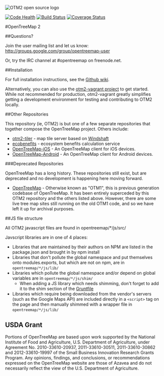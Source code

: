 ![OTM2 open source logo](https://opentreemap.github.io/images/logo@2x.png)

[![Code Health](https://landscape.io/github/OpenTreeMap/OTM2/master/landscape.png)](https://landscape.io/github/OpenTreeMap/OTM2/master)
[![Build Status](https://travis-ci.org/OpenTreeMap/OTM2.svg?branch=master)](https://travis-ci.org/OpenTreeMap/OTM2)
[![Coverage Status](https://coveralls.io/repos/OpenTreeMap/OTM2/badge.png)](https://coveralls.io/r/OpenTreeMap/OTM2)

#OpenTreeMap 2

##Questions?

Join the user mailing list and let us know: 
http://groups.google.com/group/opentreemap-user

Or, try the IRC channel at #opentreemap on freenode.net.

##Installation

For full installation instructions, see the [Github 
wiki](https://github.com/OpenTreeMap/OTM2/wiki/Installation-Guide).

Alternatively, you can also use the [otm2-vagrant 
project](https://github.com/OpenTreeMap/otm2-vagrant) to get started. 
While not recommended for production, otm2-vagrant greatly simplifies 
getting a development environment for testing and contributing to OTM2 locally.

##Other Repositories

This repository (ie, OTM2) is but one of a few separate repositories 
that together compose the OpenTreeMap project. Others include:

* [otm2-tiler](https://github.com/OpenTreeMap/otm2-tiler) - map tile 
server based on [Windshaft](https://github.com/CartoDB/Windshaft)
* [ecobenefits](https://github.com/OpenTreeMap/ecobenefits) - ecosystem 
benefits calculation service
* [OpenTreeMap-iOS](https://github.com/OpenTreeMap/OpenTreeMap-iOS) - An 
OpenTreeMap client for iOS devices.
* [OpenTreeMap-Android](https://github.com/OpenTreeMap/OpenTreeMap-Android) - An OpenTreeMap client for Android devices.

###Deprecated Repositories

OpenTreeMap has a long history. These repositories still exist, but are 
deprecated and no development is happening here moving forward.

* [OpenTreeMap](https://github.com/OpenTreeMap/OpenTreeMap) - Otherwise 
known as "OTM1", this is previous generation codebase of OpenTreeMap. It 
has been entirely superceded by this OTM2 repository and the others 
listed above. However, there are some live tree map sites still running 
on the old OTM1 code, and so we have left it up for archival purposes.

##JS file structure

All OTM2 javascript files are found in opentreemap/*/js/src/

Javscript libraries are in one of 4 places:
  - Libraries that are maintained by their authors on NPM are listed in the package.json and brought in by npm install
  - Libraries that don't pollute the global namespace and put themselves onto modules.exports, but which are not on npm, are in `opentreemap/*/js/lib/`
  - Libraries which pollute the global namespace and/or depend on global variables are in `opentreemap/*/js/shim/`
    * When adding a JS library which needs shimming, don't forget to add it to the shim section of the [Gruntfile](Gruntfile.js)
  - Libraries which require being downloaded from the vendor's servers (such as the Google Maps API) are included directly in a `<script>` tag on the page and then manually shimmed with a wrapper file in `opentreemap/*/js/lib/`

USDA Grant
---------------
Portions of OpenTreeMap are based upon work supported by the National Institute of Food and Agriculture, U.S. Department of Agriculture, under Agreement No. 2010-33610-20937, 2011-33610-30511, 2011-33610-30862 and 2012-33610-19997 of the Small Business Innovation Research Grants Program. Any opinions, findings, and conclusions, or recommendations expressed on the OpenTreeMap website are those of Azavea and do not necessarily reflect the view of the U.S. Department of Agriculture.

